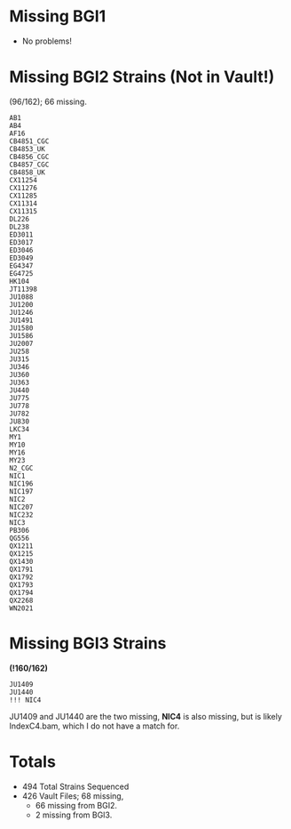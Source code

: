 # Missing BGI1

* No problems!

# Missing BGI2 Strains (Not in Vault!)

(96/162); 66 missing.

	AB1
	AB4
	AF16
	CB4851_CGC
	CB4853_UK
	CB4856_CGC
	CB4857_CGC
	CB4858_UK
	CX11254
	CX11276
	CX11285
	CX11314
	CX11315
	DL226
	DL238
	ED3011
	ED3017
	ED3046
	ED3049
	EG4347
	EG4725
	HK104
	JT11398
	JU1088
	JU1200
	JU1246
	JU1491
	JU1580
	JU1586
	JU2007
	JU258
	JU315
	JU346
	JU360
	JU363
	JU440
	JU775
	JU778
	JU782
	JU830
	LKC34
	MY1
	MY10
	MY16
	MY23
	N2_CGC
	NIC1
	NIC196
	NIC197
	NIC2
	NIC207
	NIC232
	NIC3
	PB306
	QG556
	QX1211
	QX1215
	QX1430
	QX1791
	QX1792
	QX1793
	QX1794
	QX2268
	WN2021

# Missing BGI3 Strains

__(!160/162)__

	JU1409
	JU1440
	!!! NIC4

JU1409 and JU1440 are the two missing, __NIC4__ is also missing, but is likely IndexC4.bam, which I do not have a match for.

# Totals

* 494 Total Strains Sequenced
* 426 Vault Files; 68 missing, 
	* 66 missing from BGI2.
	* 2 missing from BGI3.


